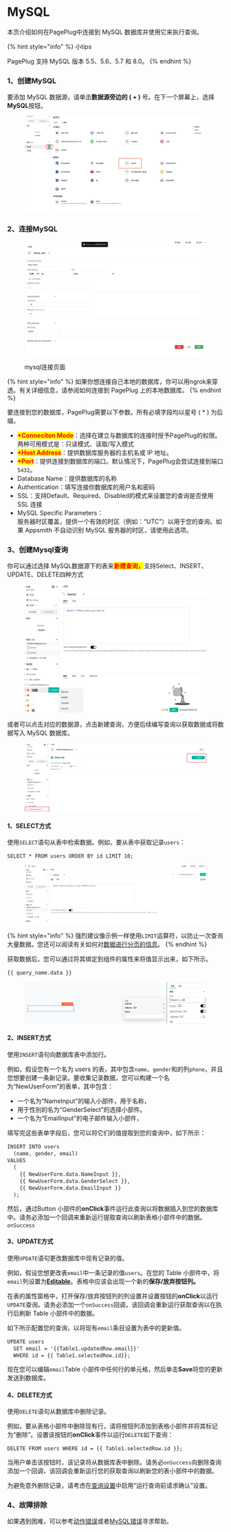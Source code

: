 # MySQL

本页介绍如何在PagePlug中连接到 MySQL 数据库并使用它来执行查询。

{% hint style="info" %}
小tips

PagePlug 支持 MySQL 版本 5.5、5.6、5.7 和 8.0。
{% endhint %}



### 1、创建MySQL

要添加 MySQL 数据源，请单击**数据源旁边的 ( + )** 号。在下一个屏幕上，选择**MySQL**按钮。

<figure><img src="../../../.gitbook/assets/image (38).png" alt=""><figcaption></figcaption></figure>

### 2、连接MySQL

<figure><img src="../../../.gitbook/assets/image (59).png" alt=""><figcaption><p>mysql连接页面</p></figcaption></figure>

{% hint style="info" %}
如果你想连接自己本地的数据库，你可以用ngrok来穿透。有关详细信息，请参阅如何连接到 PagePlug 上的本地数据库。
{% endhint %}

要连接到您的数据库，PagePlug需要以下参数。所有必填字段均以星号 ( \* ) 为后缀。

* <mark style="color:red;">**\*Conneciton Mode**</mark>：选择在建立与数据库的连接时授予PagePlug的权限。两种可用模式是：只读模式、读取/写入模式
* <mark style="color:red;">**\*Host Address**</mark>：提供数据库服务器的主机名或 IP 地址。
* <mark style="color:red;">**\*Port**</mark>：提供连接到数据库的端口。默认情况下，PagePlug会尝试连接到端口`5432`。
* Database Name：提供数据库的名称
* Authentication：填写连接你数据库的用户名和密码
* SSL：支持Default、Required、Disabled的模式来设置您的查询是否使用 SSL 连接
* MySQL Specific Parameters：\
  服务器时区覆盖，提供一个有效的时区（例如：“UTC”）以用于您的查询。如果 Appsmith 不自动识别 MySQL 服务器的时区，请使用此选项。

### 3、创建Mysql查询

你可以通过选择 MySQL数据源下的表来<mark style="color:red;">**新建查询，**</mark>支持Select、INSERT、UPDATE、DELETE四种方式

<figure><img src="../../../.gitbook/assets/image (34).png" alt=""><figcaption></figcaption></figure>

或者可以点击对应的数据源，点击新建查询，方便后续编写查询以获取数据或将数据写入 MySQL 数据库。

<figure><img src="../../../.gitbook/assets/image (4).png" alt=""><figcaption></figcaption></figure>

#### 1、SELECT方式

使用`SELECT`语句从表中检索数据。例如，要从表中获取记录`users`：

```
SELECT * FROM users ORDER BY id LIMIT 10;
```

<figure><img src="../../../.gitbook/assets/image (5).png" alt=""><figcaption></figcaption></figure>

{% hint style="info" %}
强烈建议像示例一样使用`LIMIT`运算符，以防止一次查询大量数据。您还可以阅读有关如何对[数据进行分页的信息](https://docs.appsmith.com/reference/widgets/table#server-side-pagination)。
{% endhint %}

获取数据后，您可以通过将其绑定到组件的属性来将值显示出来，如下所示。

```
{{ query_name.data }}
```

<figure><img src="../../../.gitbook/assets/image (69).png" alt=""><figcaption></figcaption></figure>

#### 2、INSERT方式

使用`INSERT`语句向数据库表中添加行。

例如，假设您有一个名为 users 的表，其中包含`name`、`gender`和的列`phone`，并且您想要创建一条新记录。要收集记录数据，您可以构建一个名为“NewUserForm”的表单，其中包含：

* 一个名为“NameInput”的输入小部件，用于名称，
* 用于性别的名为“GenderSelect”的选择小部件。
* 一个名为“EmailInput”的电子邮件输入小部件，

填写完这些表单字段后，您可以将它们的值提取到您的查询中，如下所示：

```
INSERT INTO users
  (name, gender, email)
VALUES
  (
    {{ NewUserForm.data.NameInput }},
    {{ NewUserForm.data.GenderSelect }},
    {{ NewUserForm.data.EmailInput }}
  );

```

然后，通过Button 小部件的**onClick**事件运行此查询以将数据插入到您的数据库中。请务必添加一个回调来重新运行提取查询以刷新表格小部件中的数据。`onSuccess`

#### 3、UPDATE方式

使用`UPDATE`语句更改数据库中现有记录的值。

例如，假设您想更改表`email`中一条记录的值`users`。在您的 Table 小部件中，将`email`列设置为[**Editable**](https://docs.appsmith.com/reference/widgets/table/inline-editing#editable)。表格中应该会出现一个新的**保存/放弃按钮列。**

在表的属性窗格中，打开保存/放弃按钮列的列设置并设置按钮的**onClick**以运行`UPDATE`查询。请务必添加一个`onSuccess`回调，该回调会重新运行获取查询以在执行后刷新 Table 小部件中的数据。

如下所示配置您的查询，以将现有`email`条目设置为表中的更新值。

```
UPDATE users
  SET email = '{{Table1.updatedRow.email}}'
  WHERE id = {{ Table1.selectedRow.id}};
```

现在您可以编辑`email`Table 小部件中任何行的单元格，然后单击**Save**将您的更新发送到数据库。



#### 4、DELETE方式

使用`DELETE`语句从数据库中删除记录。

例如，要从表格小部件中删除现有行，请将按钮列添加到表格小部件并将其标记为“删除”。设置该按钮的**onClick**事件以运行`DELETE`如下查询：

```
DELETE FROM users WHERE id = {{ Table1.selectedRow.id }};
```

当用户单击该按钮时，该记录将从数据库表中删除。请务必`onSuccess`向删除查询添加一个回调，该回调会重新运行您的获取查询以刷新您的表小部件中的数据。

为避免意外删除记录，请考虑在[查询设置](https://docs.appsmith.com/core-concepts/data-access-and-binding/querying-a-database/query-settings)中启用“运行查询前请求确认”设置。



### 4、故障排除

如果遇到困难，可以参考[动作错误](../../../gu-zhang-pai-chu/dong-zuo-cuo-wu/)或者[MySQL错误](../../../gu-zhang-pai-chu/dong-zuo-cuo-wu/mysql-cuo-wu.md)寻求帮助。
